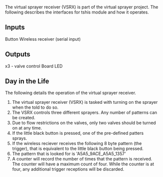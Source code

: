 The virtual sprayer receiver (VSRX) is part of the virtual sprayer project.  The following describes the interfaces for tshis module and how it operates.

Inputs
------
Button
Wireless receiver (serial input)

Outputs
-------
x3 - valve control
Board LED


Day in the Life
----------------
The following details the operation of the virtual sprayer receiver.  

1. The virtual sprayer receiver (VSRX) is tasked with turning on the sprayer when the told to do so.
2. The VSRX controls three different sprayers.  Any number of patterns can be created.
3. Due to flow restrictions on the valves, only two valves should be turned on at any time.
4. If the little black button is pressed, one of the pre-defined patters sprays.
5. If the wireless reciever receives the following 8 byte pattern (the trigger), that is equivalent to the little black button being pressed.
6. The pattern that is looked for is 'A5A5_9ACE_A5A5_1357'
7. A counter will record the number of times that the pattern is received.  The counter will have a maximum count of four.  While the counter is at four, any additional trigger receptions will be discarded. 
